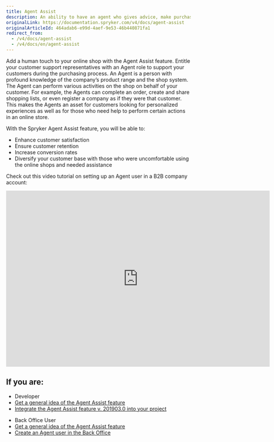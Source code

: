 ```yaml
---
title: Agent Assist
description: An ability to have an agent who gives advice, make purchases and all the activities in your shop for customers, results in more sales and happy customers
originalLink: https://documentation.spryker.com/v4/docs/agent-assist
originalArticleId: 464adab6-e99d-4aef-9e53-46b440871fa1
redirect_from:
  - /v4/docs/agent-assist
  - /v4/docs/en/agent-assist
---
```


Add a human touch to your online shop with the Agent Assist feature. Entitle your customer support representatives with an Agent role to support your customers during the purchasing process. 
An Agent is a person with profound knowledge of the company’s product range and the shop system. The Agent can perform various activities on the shop on behalf of your customer. For example, the Agents can complete an order, create and share shopping lists, or even register a company as if they were that customer. This makes the Agents an asset for customers looking for personalized experiences as well as for those who need help to perform certain actions in an online store.

With the Spryker Agent Assist feature, you will be able to:
* Enhance customer satisfaction
* Ensure customer retention
* Increase conversion rates
* Diversify your customer base with those who were uncomfortable using the online shops and needed assistance

Check out this video tutorial on setting up an Agent user in a B2B company account:
<iframe src="https://spryker.wistia.com/medias/5zraqrascy" title="Agent Assist" allowtransparency="true" frameborder="0" scrolling="no" class="wistia_embed" name="wistia_embed" allowfullscreen="0" mozallowfullscreen="0" webkitallowfullscreen="0" oallowfullscreen="0" msallowfullscreen="0" width="720" height="480"></iframe>

## If you are:

<div class="mr-container">
    <div class="mr-list-container">
        <!-- col1 -->
        <div class="mr-col">
            <ul class="mr-list mr-list-green">
                <li class="mr-title">Developer</li>
                <li><a href="https://documentation.spryker.com/v4/docs/agent-assist-overview" class="mr-link">Get a general idea of the Agent Assist feature</a></li>
                <li><a href="https://documentation.spryker.com/v4/docs/agent-assist-feature-integration-201903" class="mr-link">Integrate the Agent Assist feature v. 201903.0 into your project</a></li>
            </ul>
        </div>
         <!-- col2 -->
        <div class="mr-col">
            <ul class="mr-list mr-list-blue">
                <li class="mr-title"> Back Office User</li>
                 <li><a href="https://documentation.spryker.com/v4/docs/agent-assist-overview" class="mr-link">Get a general idea of the Agent Assist feature</a></li>
                <li><a href="https://documentation.spryker.com//v4/docs/managing-users#creating-users" class="mr-link">Create an Agent user in the Back Office</a></li>
               </ul>
        </div>
        </div>
</div>
